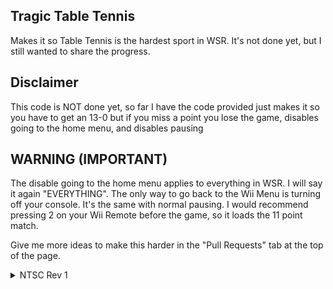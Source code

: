 ## Tragic Table Tennis 

Makes it so Table Tennis is the hardest sport in WSR. It's not done yet, but I still wanted to share the progress.

## Disclaimer

This code is NOT done yet, so far I have the code provided just makes it so you have to get an 13-0 but if you miss a point you lose the game, disables going to the home menu, and disables pausing

## WARNING (IMPORTANT)

The disable going to the home menu applies to everything in WSR. I will say it again "EVERYTHING". The only way to go back to the Wii Menu is turning off your console. It's the same with normal pausing. I would recommend pressing 2 on your Wii Remote before the game, so it loads the 11 point match.

Give me more ideas to make this harder in the "Pull Requests" tab at the top of the page.
<details>
<summary>NTSC Rev 1</summary>

```powerpc
0527637F 0000000B
42000000 90000000
041D273D 01000000
42000000 90000000
0415E08B 00000000
```
</details>

